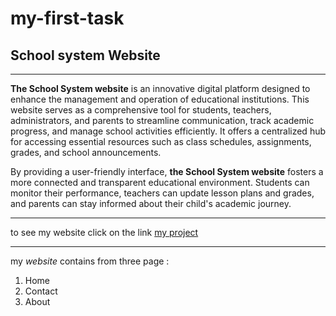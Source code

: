 # my-first-task
## School system Website
___
**The School System website** is an innovative digital platform designed to enhance the management and operation of educational institutions. This website serves as a comprehensive tool for students, teachers, administrators, and parents to streamline communication, track academic progress, and manage school activities efficiently. It offers a centralized hub for accessing essential resources such as class schedules, assignments, grades, and school announcements.

By providing a user-friendly interface, __the School System website__ fosters a more connected and transparent educational environment. Students can monitor their performance, teachers can update lesson plans and grades, and parents can stay informed about their child's academic journey.
___
to see my website click on the link [my project](https://www.figma.com/design/KK09BWR4kSwTsFvfBu8cJs/Untitled?node-id=0-1&t=lZjb9yXNFeQSpU80-1)

___
my *website* contains from three page :
1. Home
2. Contact
3. About